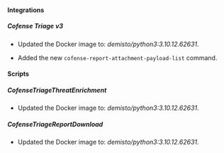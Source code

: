 
#### Integrations

##### Cofense Triage v3
- Updated the Docker image to: *demisto/python3:3.10.12.62631*.

- Added the new `cofense-report-attachment-payload-list` command.


#### Scripts

##### CofenseTriageThreatEnrichment
- Updated the Docker image to: *demisto/python3:3.10.12.62631*.


##### CofenseTriageReportDownload
- Updated the Docker image to: *demisto/python3:3.10.12.62631*.


